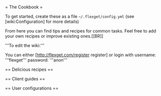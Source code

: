 = The Cookbook =

To get started, create these as a file `~/.flexget/config.yml` (see [wiki:Configuration] for more details)

From here you can find tips and recipes for common tasks.
Feel free to add your own recipes or improve existing ones.[[BR]]

'''To edit the wiki:'''

You can either [http://flexget.com/register register] or login with username: '''flexget''' password: '''anon'''

== Delicious recipes ==

 [wiki:Cookbook/Series Recipes for series]::
 [wiki:Cookbook/Movies Recipes for movies]::
 [wiki:Cookbook/Urlrewrite Recipes for URL rewriting]::
 [wiki:Cookbook/Ebooks Recipes for Ebooks]::
 [wiki:Cookbook/General General recipes]::
 [wiki:Cookbook/Advanced Advanced recipes]::

== Client guides ==

 [wiki:Cookbook/Transmission Complete working example for Transmission ]::
 [wiki:Cookbook/rTorrent Complete working example for rTorrent]::
 [wiki:Cookbook/uTorrent Brief working example for uTorrent]::
 [wiki:Cookbook/TransmissionToDeluge Transfer torrents from Transmission to Deluge]::

== User configurations ==

 [wiki:Cookbook/Users Complete user configurations]::